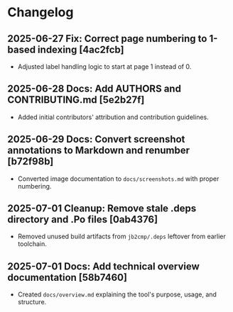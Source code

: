 # Changelog

## 2025-06-27  Fix: Correct page numbering to 1-based indexing [4ac2fcb]
- Adjusted label handling logic to start at page 1 instead of 0.

## 2025-06-28  Docs: Add AUTHORS and CONTRIBUTING.md [5e2b27f]
- Added initial contributors' attribution and contribution guidelines.

## 2025-06-29  Docs: Convert screenshot annotations to Markdown and renumber [b72f98b]
- Converted image documentation to `docs/screenshots.md` with proper numbering.

## 2025-07-01  Cleanup: Remove stale .deps directory and .Po files [0ab4376]
- Removed unused build artifacts from `jb2cmp/.deps` leftover from earlier toolchain.

## 2025-07-01  Docs: Add technical overview documentation [58b7460]
- Created `docs/overview.md` explaining the tool's purpose, usage, and structure.
